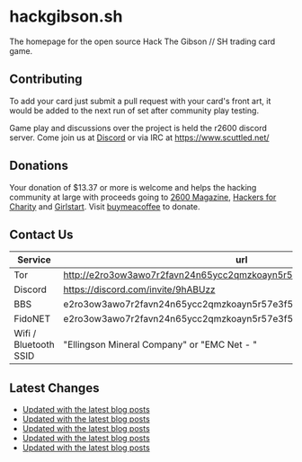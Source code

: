 # hackgibson.sh
The homepage for the open source Hack The Gibson // SH trading card game.


## Contributing

To add your card just submit a pull request with your card's front art, it would be added to the next run of set after community play testing.

Game play and discussions over the project is held the r2600 discord server. Come join us at [Discord](https://discord.com/invite/9hABUzz) or via IRC at https://www.scuttled.net/


## Donations

Your donation of $13.37 or more is welcome and helps the hacking community at large with proceeds going to [2600 Magazine](https://2600.com/), [Hackers for Charity](https://hackersforcharity.org) and [Girlstart](https://girlstart.org).  Visit [buymeacoffee](https://www.buymeacoffee.com/hackgibson.sh) to donate.


## Contact Us

Service | url
-|-
Tor | http://e2ro3ow3awo7r2favn24n65ycc2qmzkoayn5r57e3f56nvjwdcgg32ad.onion
Discord | https://discord.com/invite/9hABUzz
BBS | e2ro3ow3awo7r2favn24n65ycc2qmzkoayn5r57e3f56nvjwdcgg32ad.onion:23
FidoNET | e2ro3ow3awo7r2favn24n65ycc2qmzkoayn5r57e3f56nvjwdcgg32ad.onion:24554
Wifi / Bluetooth SSID | "Ellingson Mineral Company" or "EMC Net - <fidonet address>"

## Latest Changes
<!-- BLOG-POST-LIST:START -->
- [Updated with the latest blog posts](https://github.com/DFW2600/hackgibson.sh/commit/fdf579ee287d036fe18aeaf248fbd9afb317b637)
- [Updated with the latest blog posts](https://github.com/DFW2600/hackgibson.sh/commit/2f6b6fdf3fbfe5f2d7e5d2518f6b0ac9bec2b592)
- [Updated with the latest blog posts](https://github.com/DFW2600/hackgibson.sh/commit/9cc6b0571e0983d825e4cb28e73bee5cd425091f)
- [Updated with the latest blog posts](https://github.com/DFW2600/hackgibson.sh/commit/f5e2d41b9fc63333b21f4b759ed8d981e139468d)
- [Updated with the latest blog posts](https://github.com/DFW2600/hackgibson.sh/commit/de067b9143eecdc42952848551a2596f87189374)
<!-- BLOG-POST-LIST:END -->
